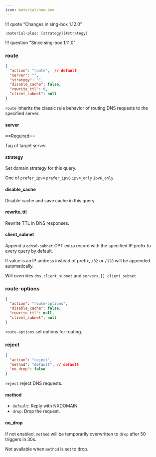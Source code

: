 ```yaml
---
icon: material/new-box
---
```


!!! quote "Changes in sing-box 1.12.0"

    :material-plus: [strategy](#strategy)

!!! question "Since sing-box 1.11.0"

### route

```json
{
  "action": "route",  // default
  "server": "",
  "strategy": "",
  "disable_cache": false,
  "rewrite_ttl": 0,
  "client_subnet": null
}
```

`route` inherits the classic rule behavior of routing DNS requests to the specified server.

#### server

==Required==

Tag of target server.

#### strategy

Set domain strategy for this query.

One of `prefer_ipv4` `prefer_ipv6` `ipv4_only` `ipv6_only`.

#### disable_cache

Disable cache and save cache in this query.

#### rewrite_ttl

Rewrite TTL in DNS responses.

#### client_subnet

Append a `edns0-subnet` OPT extra record with the specified IP prefix to every query by default.

If value is an IP address instead of prefix, `/32` or `/128` will be appended automatically.

Will overrides `dns.client_subnet` and `servers.[].client_subnet`.

### route-options

```json
{
  "action": "route-options",
  "disable_cache": false,
  "rewrite_ttl": null,
  "client_subnet": null
}
```

`route-options` set options for routing.

### reject

```json
{
  "action": "reject",
  "method": "default", // default
  "no_drop": false
}
```

`reject` reject DNS requests.

#### method

- `default`: Reply with NXDOMAIN.
- `drop`: Drop the request.

#### no_drop

If not enabled, `method` will be temporarily overwritten to `drop` after 50 triggers in 30s.

Not available when `method` is set to drop.
